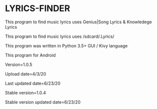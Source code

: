 # LYRICS-FINDER

This program to find music lyrics uses Genius|Song Lyrics & Knowledege Lyrics

This program to find music lyrics uses /sdcard/.Lyrics/

This program was written in Python 3.5+ GUI / Kivy language 

This program for Android 



Version=1.0.5

Upload date=4/3/20

Last updated date=6/23/20


Stable version=1.0.4


Stable version updated date=6/23/20

